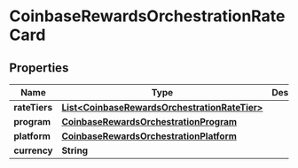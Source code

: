 
# CoinbaseRewardsOrchestrationRateCard

## Properties
Name | Type | Description | Notes
------------ | ------------- | ------------- | -------------
**rateTiers** | [**List&lt;CoinbaseRewardsOrchestrationRateTier&gt;**](CoinbaseRewardsOrchestrationRateTier.md) |  |  [optional]
**program** | [**CoinbaseRewardsOrchestrationProgram**](CoinbaseRewardsOrchestrationProgram.md) |  |  [optional]
**platform** | [**CoinbaseRewardsOrchestrationPlatform**](CoinbaseRewardsOrchestrationPlatform.md) |  |  [optional]
**currency** | **String** |  |  [optional]



